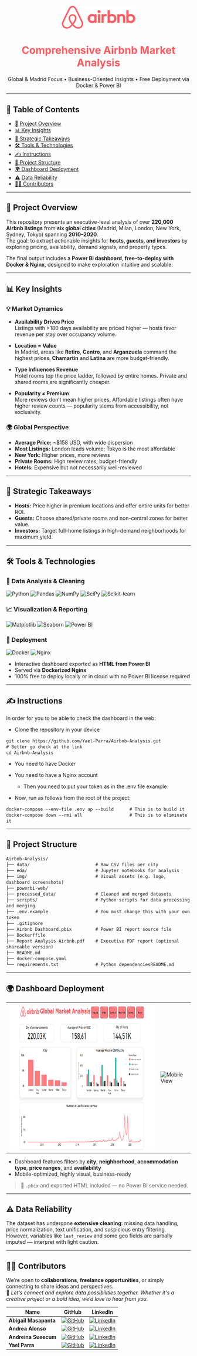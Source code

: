 <p align="center">
  <img src="img/logo2.png" alt="Airbnb Logo" width="200"/>
</p>

<h1 align="center" style="color: #FF5A5F;">Comprehensive Airbnb Market Analysis</h1>

<p align="center">
  Global & Madrid Focus • Business-Oriented Insights • Free Deployment via Docker & Power BI
</p>

---

## 🧭 Table of Contents

- [📌 Project Overview](#-project-overview)
- [📊 Key Insights](#-key-insights)
- [🎯 Strategic Takeaways](#-strategic-takeaways)
- [🛠️ Tools & Technologies](#-tools-&-technologies)
- [✍ Instructions](#-instructions)
- [📁 Project Structure](#-project-structure)
- [🌍 Dashboard Deployment](#-dashboard-deployment)
- [⚠️ Data Reliability](#️-data-reliability)
- [👩‍💻 Contributors](#-contributors)

---

## 📌 Project Overview

This repository presents an executive-level analysis of over **220,000 Airbnb listings** from **six global cities** (Madrid, Milan, London, New York, Sydney, Tokyo) spanning **2010–2020**.  
The goal: to extract actionable insights for **hosts, guests, and investors** by exploring pricing, availability, demand signals, and property types.

The final output includes a **Power BI dashboard**, **free-to-deploy with Docker & Nginx**, designed to make exploration intuitive and scalable.

---

## 📊 Key Insights

### 💡 Market Dynamics

- **Availability Drives Price**  
  Listings with >180 days availability are priced higher — hosts favor revenue per stay over occupancy volume.

- **Location = Value**  
  In Madrid, areas like **Retiro**, **Centro**, and **Arganzuela** command the highest prices. **Chamartín** and **Latina** are more budget-friendly.

- **Type Influences Revenue**  
  Hotel rooms top the price ladder, followed by entire homes. Private and shared rooms are significantly cheaper.

- **Popularity ≠ Premium**  
  More reviews don’t mean higher prices. Affordable listings often have higher review counts — popularity stems from accessibility, not exclusivity.

### 🌍 Global Perspective

- **Average Price:** ~$158 USD, with wide dispersion
- **Most Listings:** London leads volume; Tokyo is the most affordable
- **New York:** Higher prices, more reviews
- **Private Rooms:** High review rates, budget-friendly
- **Hotels:** Expensive but not necessarily well-reviewed

---

## 🎯 Strategic Takeaways

- **Hosts:** Price higher in premium locations and offer entire units for better ROI.
- **Guests:** Choose shared/private rooms and non-central zones for better value.
- **Investors:** Target full-home listings in high-demand neighborhoods for maximum yield.

---

## 🛠️ Tools & Technologies

### 🔎 Data Analysis & Cleaning

![Python](https://img.shields.io/badge/-Python-3776AB?logo=python&logoColor=white)
![Pandas](https://img.shields.io/badge/-Pandas-150458?logo=pandas&logoColor=white)
![NumPy](https://img.shields.io/badge/-NumPy-013243?logo=numpy&logoColor=white)
![SciPy](https://img.shields.io/badge/-SciPy-8CAAE6?logo=scipy&logoColor=white)
![Scikit-learn](https://img.shields.io/badge/-Scikit--learn-F7931E?logo=scikit-learn&logoColor=white)

### 📈 Visualization & Reporting

![Matplotlib](https://img.shields.io/badge/-Matplotlib-11557C?logo=matplotlib&logoColor=white)
![Seaborn](https://img.shields.io/badge/-Seaborn-2D3E50?logo=seaborn&logoColor=white)
![Power BI](https://img.shields.io/badge/-Power%20BI-F2C811?logo=powerbi&logoColor=black)

### 🐳 Deployment

![Docker](https://img.shields.io/badge/-Docker-2496ED?logo=docker&logoColor=white)
![Nginx](https://img.shields.io/badge/-Nginx-009639?logo=nginx&logoColor=white)
- Interactive dashboard exported as **HTML from Power BI**
- Served via **Dockerized Nginx**
- 100% free to deploy locally or in cloud with no Power BI license required

---
## ✍ Instructions

In order for you to be able to check the dashboard in the web:
- Clone the repository in your device
```
git clone https://github.com/Yael-Parra/Airbnb-Analysis.git           # Better go check at the link
cd Airbnb-Analysis
```
- You need to have Docker
- You need to have a Nginx account
  - Then you need to put your token as in the .env file example
    
- Now, run as follows from the root of the project:
```
docker-compose --env-file .env up --build      # This is to build it
docker-compose down --rmi all                  # This is to eliminate it
```

---

## 📁 Project Structure

```
Airbnb-Analysis/
├── data/                         # Raw CSV files per city
├── eda/                          # Jupyter notebooks for analysis
├── img/                          # Visual assets (e.g. logo, dashboard screenshots)
├── powerbi-web/
├── processed_data/               # Cleaned and merged datasets
├── scripts/                      # Python scripts for data processing and merging
├── .env.example                  # You must change this with your own token
├── .gitignore
├── Airbnb Dashboard.pbix         # Power BI report source file
├── Dockerffile
├── Report Analysis Airbnb.pdf    # Executive PDF report (optional shareable version)
├── README.md
├── docker-compose.yaml
└── requirements.txt              # Python dependenciesREADME.md

```

---

## 🌍 Dashboard Deployment

<p align="center">
  <table>
    <tr>
      <td><img src="img/dashboard1.png" alt="Main Dashboard" height="400"/></td>
      <td><img src="img/Dashboard-movil.gif" alt="Mobile View" height="400"/></td>
    </tr>
  </table>
</p>

- Dashboard features filters by **city**, **neighborhood**, **accommodation type**, **price ranges**, and **availability**
- Mobile-optimized, highly visual, business-ready

> 🧪 `.pbix` and exported HTML included — no Power BI service needed.

---

## ⚠️ Data Reliability

The dataset has undergone **extensive cleaning**: missing data handling, price normalization, text unification, and suspicious entry filtering.  
However, variables like `last_review` and some geo fields are partially imputed — interpret with light caution.

---
## 👩‍💻 Contributors

We’re open to **collaborations**, **freelance opportunities**, or simply connecting to share ideas and perspectives.  
🤝 *Let’s connect and explore data possibilities together. Whether it's a creative project or a bold idea, we’d love to hear from you.*


| Name | GitHub | LinkedIn |
|------|--------|----------|
| **Abigail Masapanta** | [![GitHub](https://img.shields.io/badge/GitHub-f56a79?logo=github&logoColor=white)](https://github.com/abbyenredes) | [![LinkedIn](https://img.shields.io/badge/LinkedIn-0A66C2?logo=linkedin&logoColor=white)](https://www.linkedin.com/in/abigailmasapanta/) |
| **Andrea Alonso** | [![GitHub](https://img.shields.io/badge/GitHub-f56a79?logo=github&logoColor=white)](https://github.com/andalons) | [![LinkedIn](https://img.shields.io/badge/LinkedIn-0A66C2?logo=linkedin&logoColor=white)](https://www.linkedin.com/in/andrea-alonso-g/) |
| **Andreina Suescum** | [![GitHub](https://img.shields.io/badge/GitHub-f56a79?logo=github&logoColor=white)](https://github.com/mariasuescum) | [![LinkedIn](https://img.shields.io/badge/LinkedIn-0A66C2?logo=linkedin&logoColor=white)](https://www.linkedin.com/in/andreina-suescum/) |
| **Yael Parra** | [![GitHub](https://img.shields.io/badge/GitHub-f56a79?logo=github&logoColor=white)](https://github.com/Yael-Parra) | [![LinkedIn](https://img.shields.io/badge/LinkedIn-0A66C2?logo=linkedin&logoColor=white)](https://www.linkedin.com/in/yael-parra/) |




